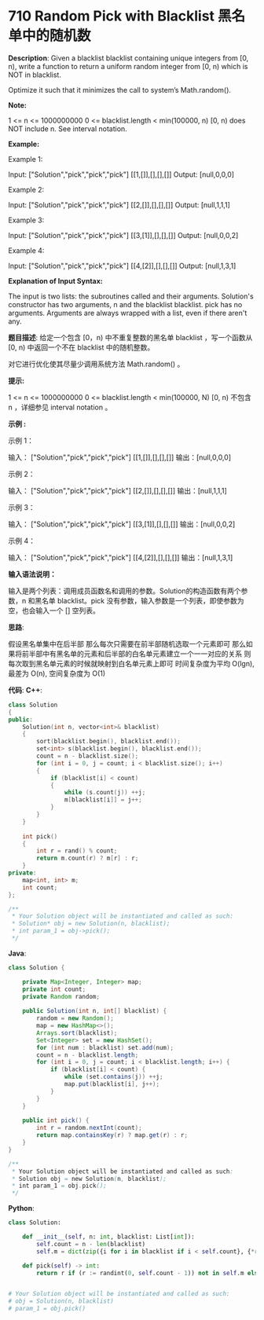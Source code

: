 # 710 Random Pick with Blacklist 黑名单中的随机数

__Description__:
Given a blacklist blacklist containing unique integers from [0, n), write a function to return a uniform random integer from [0, n) which is NOT in blacklist.

Optimize it such that it minimizes the call to system’s Math.random().

__Note:__

1 <= n <= 1000000000
0 <= blacklist.length < min(100000, n)
[0, n) does NOT include n. See interval notation.

__Example:__

Example 1:

Input:
["Solution","pick","pick","pick"]
[[1,[]],[],[],[]]
Output: [null,0,0,0]

Example 2:

Input:
["Solution","pick","pick","pick"]
[[2,[]],[],[],[]]
Output: [null,1,1,1]

Example 3:

Input:
["Solution","pick","pick","pick"]
[[3,[1]],[],[],[]]
Output: [null,0,0,2]

Example 4:

Input:
["Solution","pick","pick","pick"]
[[4,[2]],[],[],[]]
Output: [null,1,3,1]

__Explanation of Input Syntax:__

The input is two lists: the subroutines called and their arguments. Solution's constructor has two arguments, n and the blacklist blacklist. pick has no arguments. Arguments are always wrapped with a list, even if there aren't any.

__题目描述__:
给定一个包含 [0，n) 中不重复整数的黑名单 blacklist ，写一个函数从 [0, n) 中返回一个不在 blacklist 中的随机整数。

对它进行优化使其尽量少调用系统方法 Math.random() 。

__提示:__

1 <= n <= 1000000000
0 <= blacklist.length < min(100000, N)
[0, n) 不包含 n ，详细参见 interval notation 。

__示例 :__

示例 1：

输入：
["Solution","pick","pick","pick"]
[[1,[]],[],[],[]]
输出：[null,0,0,0]

示例 2：

输入：
["Solution","pick","pick","pick"]
[[2,[]],[],[],[]]
输出：[null,1,1,1]

示例 3：

输入：
["Solution","pick","pick","pick"]
[[3,[1]],[],[],[]]
输出：[null,0,0,2]

示例 4：

输入：
["Solution","pick","pick","pick"]
[[4,[2]],[],[],[]]
输出：[null,1,3,1]

__输入语法说明：__

输入是两个列表：调用成员函数名和调用的参数。Solution的构造函数有两个参数，n 和黑名单 blacklist。pick 没有参数，输入参数是一个列表，即使参数为空，也会输入一个 [] 空列表。

__思路__:

假设黑名单集中在后半部
那么每次只需要在前半部随机选取一个元素即可
那么如果将前半部中有黑名单的元素和后半部的白名单元素建立一个一一对应的关系
则每次取到黑名单元素的时候就映射到白名单元素上即可
时间复杂度为平均 O(lgn), 最差为 O(n), 空间复杂度为 O(1)

__代码__:
__C++__:

```C++
class Solution 
{
public:
    Solution(int n, vector<int>& blacklist) 
    {
        sort(blacklist.begin(), blacklist.end());
        set<int> s(blacklist.begin(), blacklist.end());
        count = n - blacklist.size();
        for (int i = 0, j = count; i < blacklist.size(); i++) 
        {
            if (blacklist[i] < count) 
            {
                while (s.count(j)) ++j;
                m[blacklist[i]] = j++;
            }
        }
    }
    
    int pick() 
    {
        int r = rand() % count;
        return m.count(r) ? m[r] : r; 
    }
private:
    map<int, int> m;
    int count;
};

/**
 * Your Solution object will be instantiated and called as such:
 * Solution* obj = new Solution(n, blacklist);
 * int param_1 = obj->pick();
 */
```

__Java__:

```Java
class Solution {

    private Map<Integer, Integer> map;
    private int count;
    private Random random;
    
    public Solution(int n, int[] blacklist) {
        random = new Random();
        map = new HashMap<>();
        Arrays.sort(blacklist);
        Set<Integer> set = new HashSet();
        for (int num : blacklist) set.add(num);
        count = n - blacklist.length;
        for (int i = 0, j = count; i < blacklist.length; i++) {
            if (blacklist[i] < count) {
                while (set.contains(j)) ++j;
                map.put(blacklist[i], j++);
            }
        }
    }
    
    public int pick() {
        int r = random.nextInt(count);
        return map.containsKey(r) ? map.get(r) : r;
    }
}

/**
 * Your Solution object will be instantiated and called as such:
 * Solution obj = new Solution(n, blacklist);
 * int param_1 = obj.pick();
 */
```

__Python__:

```Python
class Solution:

    def __init__(self, n: int, blacklist: List[int]):
        self.count = n - len(blacklist)
        self.m = dict(zip({i for i in blacklist if i < self.count}, {*range(self.count, n)} - set(blacklist)))

    def pick(self) -> int:
        return r if (r := randint(0, self.count - 1)) not in self.m else self.m[r]


# Your Solution object will be instantiated and called as such:
# obj = Solution(n, blacklist)
# param_1 = obj.pick()
```
